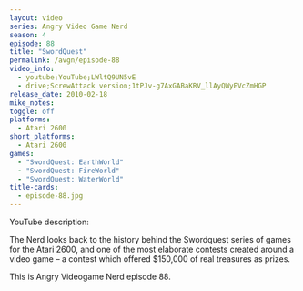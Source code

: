 ```yaml
---
layout: video
series: Angry Video Game Nerd
season: 4
episode: 88
title: "SwordQuest"
permalink: /avgn/episode-88
video_info:
  - youtube;YouTube;LWltQ9UN5vE
  - drive;ScrewAttack version;1tPJv-g7AxGABaKRV_llAyQWyEVcZmHGP
release_date: 2010-02-18
mike_notes:
toggle: off
platforms:
  - Atari 2600
short_platforms:
  - Atari 2600
games:
  - "SwordQuest: EarthWorld"
  - "SwordQuest: FireWorld"
  - "SwordQuest: WaterWorld"
title-cards:
  - episode-88.jpg
---
```


<p class="yt-description">YouTube description:</p>

The Nerd looks back to the history behind the Swordquest series of games for the Atari 2600, and one of the most elaborate contests created around a video game – a contest which offered $150,000 of real treasures as prizes.

This is Angry Videogame Nerd episode 88.